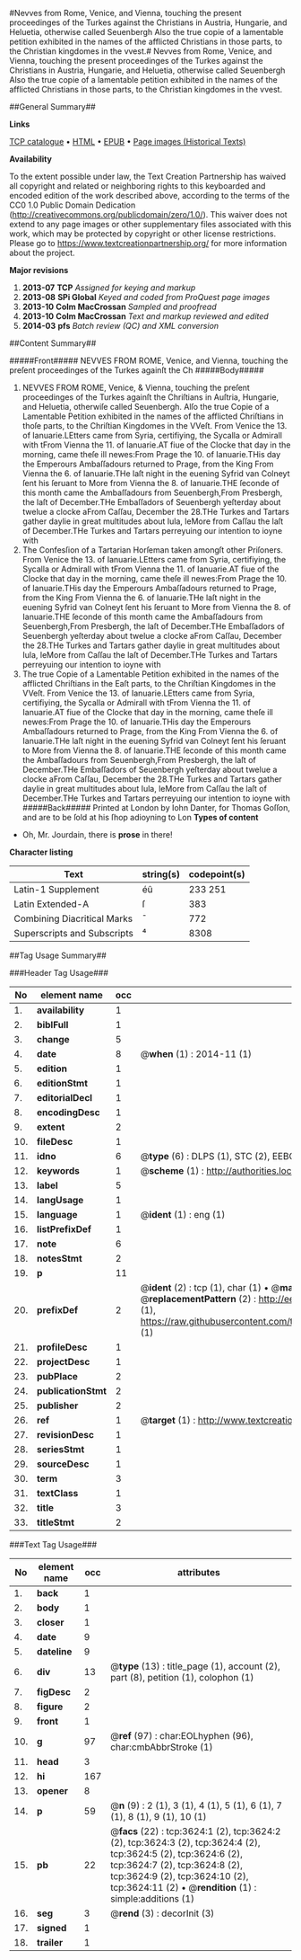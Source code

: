 #Nevves from Rome, Venice, and Vienna, touching the present proceedinges of the Turkes against the Christians in Austria, Hungarie, and Heluetia, otherwise called Seuenbergh Also the true copie of a lamentable petition exhibited in the names of the afflicted Christians in those parts, to the Christian kingdomes in the vvest.#
Nevves from Rome, Venice, and Vienna, touching the present proceedinges of the Turkes against the Christians in Austria, Hungarie, and Heluetia, otherwise called Seuenbergh Also the true copie of a lamentable petition exhibited in the names of the afflicted Christians in those parts, to the Christian kingdomes in the vvest.

##General Summary##

**Links**

[TCP catalogue](http://www.ota.ox.ac.uk/tcp/)  • 
[HTML](http://tei.it.ox.ac.uk/tcp/Texts-HTML/free/A11/A11027.html)  • 
[EPUB](http://tei.it.ox.ac.uk/tcp/Texts-EPUB/free/A11/A11027.epub) • 
[Page images (Historical Texts)](https://historicaltexts.jisc.ac.uk/eebo-99839221e)

**Availability**

To the extent possible under law, the Text Creation Partnership has waived all copyright and related or neighboring rights to this keyboarded and encoded edition of the work described above, according to the terms of the CC0 1.0 Public Domain Dedication (http://creativecommons.org/publicdomain/zero/1.0/). This waiver does not extend to any page images or other supplementary files associated with this work, which may be protected by copyright or other license restrictions. Please go to https://www.textcreationpartnership.org/ for more information about the project.

**Major revisions**

1. __2013-07__ __TCP__ *Assigned for keying and markup*
1. __2013-08__ __SPi Global__ *Keyed and coded from ProQuest page images*
1. __2013-10__ __Colm MacCrossan__ *Sampled and proofread*
1. __2013-10__ __Colm MacCrossan__ *Text and markup reviewed and edited*
1. __2014-03__ __pfs__ *Batch review (QC) and XML conversion*

##Content Summary##

#####Front#####
NEVVES FROM ROME, Venice, and Vienna, touching the preſent proceedinges of the Turkes againſt the Ch
#####Body#####

1. NEVVES FROM ROME, Venice, & Vienna, touching the preſent proceedinges of the Turkes againſt the Chriſtians in Auſtria, Hungarie, and Heluetia, otherwiſe called Seuenbergh. Alſo the true Copie of a Lamentable Petition exhibited in the names of the afflicted Chriſtians in thoſe parts, to the Chriſtian Kingdomes in the VVeſt.
From Venice the 13. of Ianuarie.LEtters came from Syria, certifiying, the Sycalla or Admirall with tFrom Vienna the 11. of Ianuarie.AT fiue of the Clocke that day in the morning, came theſe ill newes:From Prage the 10. of Ianuarie.THis day the Emperours Ambaſſadours returned to Prage, from the King From Vienna the 6. of Ianuarie.THe laſt night in the euening Syfrid van Colneyt ſent his ſeruant to More from Vienna the 8. of Ianuarie.THE ſeconde of this month came the Ambaſſadours from Seuenbergh,From Presbergh, the laſt of December.THe Embaſſadors of Seuenbergh yeſterday about twelue a clocke aFrom Caſſau, December the 28.THe Turkes and Tartars gather daylie in great multitudes about Iula, leMore from Caſſau the laſt of December.THe Turkes and Tartars perreyuing our intention to ioyne with 
1. The Confesſion of a Tartarian Horſeman taken amongſt other Priſoners.
From Venice the 13. of Ianuarie.LEtters came from Syria, certifiying, the Sycalla or Admirall with tFrom Vienna the 11. of Ianuarie.AT fiue of the Clocke that day in the morning, came theſe ill newes:From Prage the 10. of Ianuarie.THis day the Emperours Ambaſſadours returned to Prage, from the King From Vienna the 6. of Ianuarie.THe laſt night in the euening Syfrid van Colneyt ſent his ſeruant to More from Vienna the 8. of Ianuarie.THE ſeconde of this month came the Ambaſſadours from Seuenbergh,From Presbergh, the laſt of December.THe Embaſſadors of Seuenbergh yeſterday about twelue a clocke aFrom Caſſau, December the 28.THe Turkes and Tartars gather daylie in great multitudes about Iula, leMore from Caſſau the laſt of December.THe Turkes and Tartars perreyuing our intention to ioyne with 
1. The true Copie of a Lamentable Petition exhibited in the names of the afflicted Chriſtians in the Eaſt parts, to the Chriſtian Kingdomes in the VVeſt.
From Venice the 13. of Ianuarie.LEtters came from Syria, certifiying, the Sycalla or Admirall with tFrom Vienna the 11. of Ianuarie.AT fiue of the Clocke that day in the morning, came theſe ill newes:From Prage the 10. of Ianuarie.THis day the Emperours Ambaſſadours returned to Prage, from the King From Vienna the 6. of Ianuarie.THe laſt night in the euening Syfrid van Colneyt ſent his ſeruant to More from Vienna the 8. of Ianuarie.THE ſeconde of this month came the Ambaſſadours from Seuenbergh,From Presbergh, the laſt of December.THe Embaſſadors of Seuenbergh yeſterday about twelue a clocke aFrom Caſſau, December the 28.THe Turkes and Tartars gather daylie in great multitudes about Iula, leMore from Caſſau the laſt of December.THe Turkes and Tartars perreyuing our intention to ioyne with 
#####Back#####
Printed at London by Iohn Danter, for Thomas Goſſon, and are to be ſold at his ſhop adioyning to Lon
**Types of content**

  * Oh, Mr. Jourdain, there is **prose** in there!

**Character listing**


|Text|string(s)|codepoint(s)|
|---|---|---|
|Latin-1 Supplement|éû|233 251|
|Latin Extended-A|ſ|383|
|Combining             Diacritical Marks|̄|772|
|Superscripts             and Subscripts|⁴|8308|

##Tag Usage Summary##

###Header Tag Usage###

|No|element name|occ|attributes|
|---|---|---|---|
|1.|__availability__|1||
|2.|__biblFull__|1||
|3.|__change__|5||
|4.|__date__|8| @__when__ (1) : 2014-11 (1)|
|5.|__edition__|1||
|6.|__editionStmt__|1||
|7.|__editorialDecl__|1||
|8.|__encodingDesc__|1||
|9.|__extent__|2||
|10.|__fileDesc__|1||
|11.|__idno__|6| @__type__ (6) : DLPS (1), STC (2), EEBO-CITATION (1), PROQUEST (1), VID (1)|
|12.|__keywords__|1| @__scheme__ (1) : http://authorities.loc.gov/ (1)|
|13.|__label__|5||
|14.|__langUsage__|1||
|15.|__language__|1| @__ident__ (1) : eng (1)|
|16.|__listPrefixDef__|1||
|17.|__note__|6||
|18.|__notesStmt__|2||
|19.|__p__|11||
|20.|__prefixDef__|2| @__ident__ (2) : tcp (1), char (1)  •  @__matchPattern__ (2) : ([0-9\-]+):([0-9IVX]+) (1), (.+) (1)  •  @__replacementPattern__ (2) : http://eebo.chadwyck.com/downloadtiff?vid=$1&page=$2 (1), https://raw.githubusercontent.com/textcreationpartnership/Texts/master/tcpchars.xml#$1 (1)|
|21.|__profileDesc__|1||
|22.|__projectDesc__|1||
|23.|__pubPlace__|2||
|24.|__publicationStmt__|2||
|25.|__publisher__|2||
|26.|__ref__|1| @__target__ (1) : http://www.textcreationpartnership.org/docs/. (1)|
|27.|__revisionDesc__|1||
|28.|__seriesStmt__|1||
|29.|__sourceDesc__|1||
|30.|__term__|3||
|31.|__textClass__|1||
|32.|__title__|3||
|33.|__titleStmt__|2||


###Text Tag Usage###

|No|element name|occ|attributes|
|---|---|---|---|
|1.|__back__|1||
|2.|__body__|1||
|3.|__closer__|1||
|4.|__date__|9||
|5.|__dateline__|9||
|6.|__div__|13| @__type__ (13) : title_page (1), account (2), part (8), petition (1), colophon (1)|
|7.|__figDesc__|2||
|8.|__figure__|2||
|9.|__front__|1||
|10.|__g__|97| @__ref__ (97) : char:EOLhyphen (96), char:cmbAbbrStroke (1)|
|11.|__head__|3||
|12.|__hi__|167||
|13.|__opener__|8||
|14.|__p__|59| @__n__ (9) : 2 (1), 3 (1), 4 (1), 5 (1), 6 (1), 7 (1), 8 (1), 9 (1), 10 (1)|
|15.|__pb__|22| @__facs__ (22) : tcp:3624:1 (2), tcp:3624:2 (2), tcp:3624:3 (2), tcp:3624:4 (2), tcp:3624:5 (2), tcp:3624:6 (2), tcp:3624:7 (2), tcp:3624:8 (2), tcp:3624:9 (2), tcp:3624:10 (2), tcp:3624:11 (2)  •  @__rendition__ (1) : simple:additions (1)|
|16.|__seg__|3| @__rend__ (3) : decorInit (3)|
|17.|__signed__|1||
|18.|__trailer__|1||
